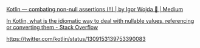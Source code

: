 
[Kotlin — combating non-null assertions (!!) | by Igor Wojda 🤖 | Medium](https://medium.com/@igorwojda/kotlin-combating-non-null-assertions-5282d7b97205)

[In Kotlin, what is the idiomatic way to deal with nullable values, referencing or converting them - Stack Overflow](https://stackoverflow.com/questions/34498562/in-kotlin-what-is-the-idiomatic-way-to-deal-with-nullable-values-referencing-o?answertab=active#tab-top)

https://twitter.com/kotlin/status/1309153139753390083